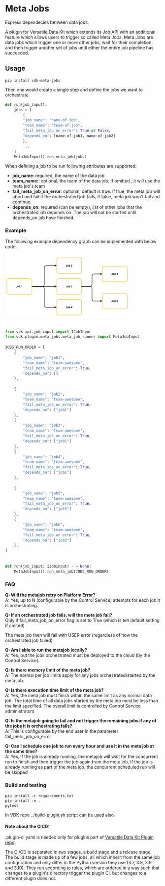 # Meta Jobs

Express dependecies between data jobs.

A plugin for Versatile Data Kit which extends its Job API with an additional feature which allows users to trigger so called Meta Jobs.
Meta Jobs are data jobs which trigger one or more other jobs, wait for their completion, and then trigger another set of jobs until either the entire job pipeline has succeeded.


## Usage

```
pip install vdk-meta-jobs
```

Then one would create a single step and define the jobs we want to orchestrate

```python
def run(job_input):
    jobs = [
        {
        "job_name": "name-of-job",
        "team_name": "team-of-job",
        "fail_meta_job_on_error": True or False,
        "depends_on": [name-of-job1, name-of-job2]
        },
        ...
    ]
    MetaJobInput().run_meta_job(jobs)
```

When defining a job to be run following attributes are supported:
* **job_name**: required, the name of the data job
* **team_name:**: optional, the team of the data job. If omitted , it will use the meta job's team
* **fail_meta_job_on_error**: optional, default is true. if true, the meta job will abort and fail if the orchestrated job fails, if false, meta job won't fail and continue.
* **depends_on**: required (can be empty), list of other jobs that the orchestrated job depends on. The job will not be started until depends_on job have finished.


### Example

The following example dependency graph can be implemented with below code.


![img_2.png](img_2.png)

```python

from vdk.api.job_input import IJobInput
from vdk.plugin.meta_jobs.meta_job_runner import MetaJobInput

JOBS_RUN_ORDER = [
    {
        "job_name": "job1",
        "team_name": "team-awesome",
        "fail_meta_job_on_error": True,
        "depends_on": []
    },

    {
        "job_name": "job2",
        "team_name": "team-awesome",
        "fail_meta_job_on_error": True,
        "depends_on": ["job1"]
    },
    {
        "job_name": "job3",
        "team_name": "team-awesome",
        "fail_meta_job_on_error": True,
        "depends_on": ["job1"]
    },
    {
        "job_name": "job4",
        "team_name": "team-awesome",
        "fail_meta_job_on_error": True,
        "depends_on": ["job1"]
    },

    {
        "job_name": "job5",
        "team_name": "team-awesome",
        "fail_meta_job_on_error": True,
        "depends_on": ["job3"]
    },
    {
        "job_name": "job6",
        "team_name": "team-awesome",
        "fail_meta_job_on_error": True,
        "depends_on": ["job3"]
    },
]


def run(job_input: IJobInput) - > None:
    MetaJobInput().run_meta_job(JOBS_RUN_ORDER)
```

### FAQ


**Q: Will the metajob retry on Platform Error?**<br>
A: Yes, up to N (configurable by the Control Service) attempts for each job it is orchestrating.

**Q: If an orchestrated job fails, will the meta job fail?**<br>
Only if fail_meta_job_on_error flag is set to True (which is teh default setting if omited)

The meta job then will fail with USER error (regardless of how the orchestrated job failed)


**Q: Am I able to run the metajob locally?**<br>
A: Yes, but the jobs orchestrated must be deployed to the cloud (by the Control Service).

**Q: Is there memory limit of the meta job?**<br>
A: The normal per job limits apply for any jobs orchestrated/started by the meta job.

**Q: Is there execution time limit of the meta job?**<br>
A: Yes, the meta job must finish within the same limit as any normal data job.
The total time of all data jobs started by the meta job must be less than the limit specified.
The overall limit is controlled by Control Service administrators

**Q: Is the metajob going to fail and not trigger the remaining jobs if any of the jobs it is orchestrating fails?**<br>
A: This is configurable by the end user in the parameter fail_meta_job_on_error

**Q: Can I schedule one job to run every hour and use it in the meta job at the same time?**<br>
A: Yes, if the job is already running, the metajob will wait for the concurrent run to finish and then trigger the job again from the meta job,
If the job is already running as part of the meta job, the concurrent scheduled run will be skipped


### Build and testing

```
pip install -r requirements.txt
pip install -e .
pytest
```

In VDK repo [../build-plugin.sh](https://github.com/vmware/versatile-data-kit/tree/main/projects/vdk-plugins/build-plugin.sh) script can be used also.


#### Note about the CICD:

.plugin-ci.yaml is needed only for plugins part of [Versatile Data Kit Plugin repo](https://github.com/vmware/versatile-data-kit/tree/main/projects/vdk-plugins).

The CI/CD is separated in two stages, a build stage and a release stage.
The build stage is made up of a few jobs, all which inherit from the same
job configuration and only differ in the Python version they use (3.7, 3.8, 3.9 and 3.10).
They run according to rules, which are ordered in a way such that changes to a
plugin's directory trigger the plugin CI, but changes to a different plugin does not.
